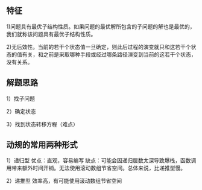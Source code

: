 ## 特征

1)问题具有最优子结构性质。如果问题的最优解所包含的子问题的解也是最优的，我们就称该问题具有最优子结构性质。

2)无后效性。当前的若干个状态值一旦确定，则此后过程的演变就只和这若干个状态的值有关，和之前是采取哪种手段或经过哪条路径演变到当前的这若干个状态，没有关系。

## 解题思路

1）找子问题

2）确定状态

3）找到状态转移方程（难点）

## 动规的常用两种形式

1）递归型   优点：直观，容易编写   缺点：可能会因递归层数太深导致爆栈，函数调用带来额外时间开销。无法使用滚动数组节省空间。总体来说，比递推型慢。

2）递推型    效率高，有可能使用滚动数组节省空间	

  